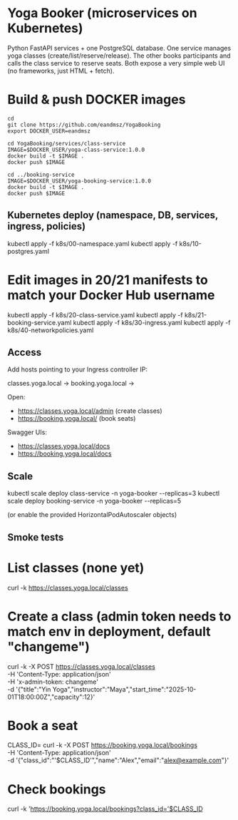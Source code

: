 # Yoga Booker (microservices on Kubernetes)

Python FastAPI services + one PostgreSQL database.
One service manages yoga classes (create/list/reserve/release).
The other books participants and calls the class service to reserve seats.
Both expose a very simple web UI (no frameworks, just HTML + fetch).

# Build & push DOCKER images
```
cd
git clone https://github.com/eandmsz/YogaBooking
export DOCKER_USER=eandmsz

cd YogaBooking/services/class-service
IMAGE=$DOCKER_USER/yoga-class-service:1.0.0
docker build -t $IMAGE .
docker push $IMAGE

cd ../booking-service
IMAGE=$DOCKER_USER/yoga-booking-service:1.0.0
docker build -t $IMAGE .
docker push $IMAGE
```

## Kubernetes deploy (namespace, DB, services, ingress, policies)

kubectl apply -f k8s/00-namespace.yaml
kubectl apply -f k8s/10-postgres.yaml
# Edit images in 20/21 manifests to match your Docker Hub username
kubectl apply -f k8s/20-class-service.yaml
kubectl apply -f k8s/21-booking-service.yaml
kubectl apply -f k8s/30-ingress.yaml
kubectl apply -f k8s/40-networkpolicies.yaml


## Access

Add hosts pointing to your Ingress controller IP:

classes.yoga.local -> <LB IP>
booking.yoga.local -> <LB IP>

Open:
- https://classes.yoga.local/admin (create classes)
- https://booking.yoga.local/ (book seats)

Swagger UIs:
- https://classes.yoga.local/docs
- https://booking.yoga.local/docs

## Scale

kubectl scale deploy class-service -n yoga-booker --replicas=3
kubectl scale deploy booking-service -n yoga-booker --replicas=5


(or enable the provided HorizontalPodAutoscaler objects)

## Smoke tests

# List classes (none yet)
curl -k https://classes.yoga.local/classes

# Create a class (admin token needs to match env in deployment, default "changeme")
curl -k -X POST https://classes.yoga.local/classes \
-H 'Content-Type: application/json' \
-H 'x-admin-token: changeme' \
-d '{"title":"Yin Yoga","instructor":"Maya","start_time":"2025-10-01T18:00:00Z","capacity":12}'


# Book a seat
CLASS_ID=<uuid from create response>
curl -k -X POST https://booking.yoga.local/bookings \
-H 'Content-Type: application/json' \
-d '{"class_id":"'$CLASS_ID'","name":"Alex","email":"alex@example.com"}'


# Check bookings
curl -k 'https://booking.yoga.local/bookings?class_id='$CLASS_ID
